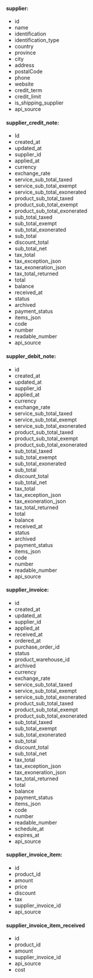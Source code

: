 #### supplier:
- id
- name
- identification
- identification_type
- country
- province
- city
- address
- postalCode
- phone
- website
- credit_term
- credit_limit
- is_shipping_supplier
- api_source

#### supplier_credit_note:
- Id
- created_at
- updated_at
- supplier_id
- applied_at
- currency
- exchange_rate
- service_sub_total_taxed
- service_sub_total_exempt
- service_sub_total_exonerated
- product_sub_total_taxed
- product_sub_total_exempt
- product_sub_total_exonerated
- sub_total_taxed
- sub_total_exempt
- sub_total_exonerated
- sub_total
- discount_total
- sub_total_net
- tax_total
- tax_exception_json
- tax_exoneration_json
- tax_total_returned
- total
- balance
- received_at
- status
- archived
- payment_status
- items_json
- code
- number
- readable_number
- api_source

#### suppler_debit_note:
- id
- created_at
- updated_at
- supplier_id
- applied_at
- currency
- exchange_rate
- service_sub_total_taxed
- service_sub_total_exempt
- service_sub_total_exonerated
- product_sub_total_taxed
- product_sub_total_exempt
- product_sub_total_exonerated
- sub_total_taxed
- sub_total_exempt
- sub_total_exonerated
- sub_total
- discount_total
- sub_total_net
- tax_total
- tax_exception_json
- tax_exoneration_json
- tax_total_returned
- total
- balance
- received_at
- status
- archived
- payment_status
- items_json
- code
- number
- readable_number
- api_source

#### supplier_invoice:
- id
- created_at
- updated_at
- supplier_id
- applied_at
- received_at
- ordered_at
- purchase_order_id
- status
- product_warehouse_id
- archived
- currency
- exchange_rate
- service_sub_total_taxed
- service_sub_total_exempt
- service_sub_total_exonerated
- product_sub_total_taxed
- product_sub_total_exempt
- product_sub_total_exonerated
- sub_total_taxed
- sub_total_exempt
- sub_total_exonerated
- sub_total
- discount_total
- sub_total_net
- tax_total
- tax_exception_json
- tax_exoneration_json
- tax_total_returned
- total
- balance
- payment_status
- items_json
- code
- number
- readable_number
- schedule_at
- expires_at
- api_source

#### supplier_invoice_item:
- id
- product_id
- amount
- price
- discount
- tax
- supplier_invoice_id
- api_source

#### supplier_invoice_item_received

- id
- product_id
- amount
- supplier_invoice_id
- api_source
- cost
